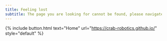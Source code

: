 ```yaml
---
title: Feeling lost
subtitle: The page you are looking for cannot be found, please navigate to homepage.
---
```


{% include button.html text="Home" url="https://crab-robotics.github.io/" style="default" %}